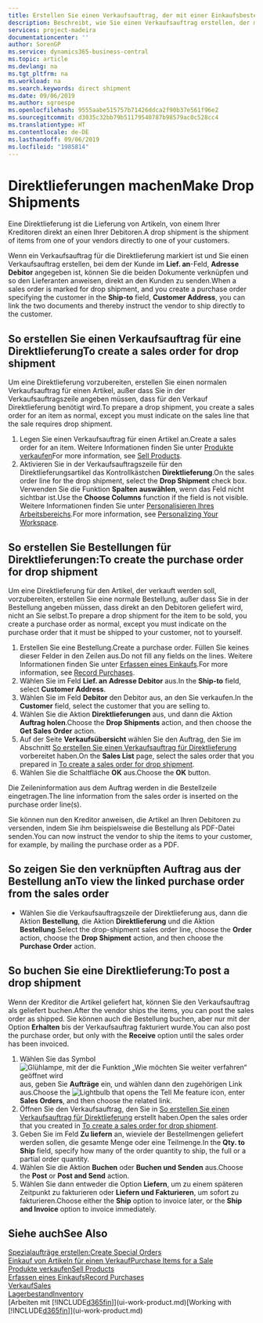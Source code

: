 ```yaml
---
title: Erstellen Sie einen Verkaufsauftrag, der mit einer Einkaufsbestellung für eine direkte Lieferung verknüpft ist | Microsoft Docs
description: Beschreibt, wie Sie einen Verkaufsauftrag erstellen, der mit einer Bestellung verknüpft ist, um sicherzustellen, dass die Artikel vom Kreditor direkt an den Debitor versendet werden
services: project-madeira
documentationcenter: ''
author: SorenGP
ms.service: dynamics365-business-central
ms.topic: article
ms.devlang: na
ms.tgt_pltfrm: na
ms.workload: na
ms.search.keywords: direct shipment
ms.date: 09/06/2019
ms.author: sgroespe
ms.openlocfilehash: 9555aabe515757b71426ddca2f90b37e561f96e2
ms.sourcegitcommit: d3035c32bb79b51179540787b98579ac0c528cc4
ms.translationtype: HT
ms.contentlocale: de-DE
ms.lasthandoff: 09/06/2019
ms.locfileid: "1985814"
---
```

# <a name="make-drop-shipments"></a><span data-ttu-id="7e604-103">Direktlieferungen machen</span><span class="sxs-lookup"><span data-stu-id="7e604-103">Make Drop Shipments</span></span>
<span data-ttu-id="7e604-104">Eine Direktlieferung ist die Lieferung von Artikeln, von einem Ihrer Kreditoren direkt an einen Ihrer Debitoren.</span><span class="sxs-lookup"><span data-stu-id="7e604-104">A drop shipment is the shipment of items from one of your vendors directly to one of your customers.</span></span>

<span data-ttu-id="7e604-105">Wenn ein Verkaufsauftrag für die Direktlieferung markiert ist und Sie einen Verkaufsauftrag erstellen, bei dem der Kunde im **Lief. an**-Feld, **Adresse Debitor** angegeben ist, können Sie die beiden Dokumente verknüpfen und so den Lieferanten anweisen, direkt an den Kunden zu senden.</span><span class="sxs-lookup"><span data-stu-id="7e604-105">When a sales order is marked for drop shipment, and you create a purchase order specifying the customer in the **Ship-to** field, **Customer Address**, you can link the two documents and thereby instruct the vendor to ship directly to the customer.</span></span>

## <a name="to-create-a-sales-order-for-drop-shipment"></a><span data-ttu-id="7e604-106">So erstellen Sie einen Verkaufsauftrag für eine Direktlieferung</span><span class="sxs-lookup"><span data-stu-id="7e604-106">To create a sales order for drop shipment</span></span>
<span data-ttu-id="7e604-107">Um eine Direktlieferung vorzubereiten, erstellen Sie einen normalen Verkaufsauftrag für einen Artikel, außer dass Sie in der Verkaufsauftragszeile angeben müssen, dass für den Verkauf Direktlieferung benötigt wird.</span><span class="sxs-lookup"><span data-stu-id="7e604-107">To prepare a drop shipment, you create a sales order for an item as normal, except you must indicate on the sales line that the sale requires drop shipment.</span></span>

1. <span data-ttu-id="7e604-108">Legen Sie einen Verkaufsauftrag für einen Artikel an.</span><span class="sxs-lookup"><span data-stu-id="7e604-108">Create a sales order for an item.</span></span> <span data-ttu-id="7e604-109">Weitere Informationen finden Sie unter [Produkte verkaufen](sales-how-sell-products.md)</span><span class="sxs-lookup"><span data-stu-id="7e604-109">For more information, see [Sell Products](sales-how-sell-products.md).</span></span>
2. <span data-ttu-id="7e604-110">Aktivieren Sie in der Verkaufsauftragszeile für den Direktlieferungsartikel das Kontrollkästchen **Direktlieferung**.</span><span class="sxs-lookup"><span data-stu-id="7e604-110">On the sales order line for the drop shipment, select the **Drop Shipment** check box.</span></span> <span data-ttu-id="7e604-111">Verwenden Sie die Funktion **Spalten auswählen**, wenn das Feld nicht sichtbar ist.</span><span class="sxs-lookup"><span data-stu-id="7e604-111">Use the **Choose Columns** function if the field is not visible.</span></span> <span data-ttu-id="7e604-112">Weitere Informationen finden Sie unter [Personalisieren Ihres Arbeitsbereichs](ui-personalization-user.md).</span><span class="sxs-lookup"><span data-stu-id="7e604-112">For more information, see [Personalizing Your Workspace](ui-personalization-user.md).</span></span>

## <a name="to-create-the-purchase-order-for-drop-shipment"></a><span data-ttu-id="7e604-113">So erstellen Sie Bestellungen für Direktlieferungen:</span><span class="sxs-lookup"><span data-stu-id="7e604-113">To create the purchase order for drop shipment</span></span>
<span data-ttu-id="7e604-114">Um eine Direktlieferung für den Artikel, der verkauft werden soll, vorzubereiten, erstellen Sie eine normale Bestellung, außer dass Sie in der Bestellung angeben müssen, dass direkt an den Debitoren geliefert wird, nicht an Sie selbst.</span><span class="sxs-lookup"><span data-stu-id="7e604-114">To prepare a drop shipment for the item to be sold, you create a purchase order as normal, except you must indicate on the purchase order that it must be shipped to your customer, not to yourself.</span></span>

1. <span data-ttu-id="7e604-115">Erstellen Sie eine Bestellung.</span><span class="sxs-lookup"><span data-stu-id="7e604-115">Create a purchase order.</span></span> <span data-ttu-id="7e604-116">Füllen Sie keines dieser Felder in den Zeilen aus.</span><span class="sxs-lookup"><span data-stu-id="7e604-116">Do not fill any fields on the lines.</span></span> <span data-ttu-id="7e604-117">Weitere Informationen finden Sie unter [Erfassen eines Einkaufs](purchasing-how-record-purchases.md).</span><span class="sxs-lookup"><span data-stu-id="7e604-117">For more information, see [Record Purchases](purchasing-how-record-purchases.md).</span></span>
2. <span data-ttu-id="7e604-118">Wählen Sie im Feld **Lief. an** **Adresse Debitor** aus.</span><span class="sxs-lookup"><span data-stu-id="7e604-118">In the **Ship-to** field, select **Customer Address**.</span></span>
3. <span data-ttu-id="7e604-119">Wählen Sie im Feld **Debitor** den Debitor aus, an den Sie verkaufen.</span><span class="sxs-lookup"><span data-stu-id="7e604-119">In the **Customer** field, select the customer that you are selling to.</span></span>
3. <span data-ttu-id="7e604-120">Wählen Sie die Aktion **Direktlieferungen** aus, und dann die Aktion **Auftrag holen**.</span><span class="sxs-lookup"><span data-stu-id="7e604-120">Choose the **Drop Shipments** action, and then choose the **Get Sales Order** action.</span></span>
4. <span data-ttu-id="7e604-121">Auf der Seite **Verkaufsübersicht** wählen Sie den Auftrag, den Sie im Abschnitt [So erstellen Sie einen Verkaufsauftrag für Direktlieferung](sales-how-drop-shipment.md#to-create-a-sales-order-for-drop-shipment) vorbereitet haben.</span><span class="sxs-lookup"><span data-stu-id="7e604-121">On the **Sales List** page, select the sales order that you prepared in [To create a sales order for drop shipment](sales-how-drop-shipment.md#to-create-a-sales-order-for-drop-shipment).</span></span>
5. <span data-ttu-id="7e604-122">Wählen Sie die Schaltfläche **OK** aus.</span><span class="sxs-lookup"><span data-stu-id="7e604-122">Choose the **OK** button.</span></span>

<span data-ttu-id="7e604-123">Die Zeileninformation aus dem Auftrag werden in die Bestellzeile eingetragen.</span><span class="sxs-lookup"><span data-stu-id="7e604-123">The line information from the sales order is inserted on the purchase order line(s).</span></span>

<span data-ttu-id="7e604-124">Sie können nun den Kreditor anweisen, die Artikel an Ihren Debitoren zu versenden, indem Sie ihm beispielsweise die Bestellung als PDF-Datei senden.</span><span class="sxs-lookup"><span data-stu-id="7e604-124">You can now instruct the vendor to ship the items to your customer, for example, by mailing the purchase order as a PDF.</span></span>     

## <a name="to-view-the-linked-purchase-order-from-the-sales-order"></a><span data-ttu-id="7e604-125">So zeigen Sie den verknüpften Auftrag aus der Bestellung an</span><span class="sxs-lookup"><span data-stu-id="7e604-125">To view the linked purchase order from the sales order</span></span>
* <span data-ttu-id="7e604-126">Wählen Sie die Verkaufsauftragszeile der Direktlieferung aus, dann die Aktion **Bestellung**, die Aktion **Direktlieferung** und die Aktion **Bestellung**.</span><span class="sxs-lookup"><span data-stu-id="7e604-126">Select the drop-shipment sales order line, choose the **Order** action, choose the **Drop Shipment** action, and then choose the **Purchase Order** action.</span></span>

## <a name="to-post-a-drop-shipment"></a><span data-ttu-id="7e604-127">So buchen Sie eine Direktlieferung:</span><span class="sxs-lookup"><span data-stu-id="7e604-127">To post a drop shipment</span></span>
<span data-ttu-id="7e604-128">Wenn der Kreditor die Artikel geliefert hat, können Sie den Verkaufsauftrag als geliefert buchen.</span><span class="sxs-lookup"><span data-stu-id="7e604-128">After the vendor ships the items, you can post the sales order as shipped.</span></span> <span data-ttu-id="7e604-129">Sie können auch die Bestellung buchen, aber nur mit der Option **Erhalten** bis der Verkaufsauftrag fakturiert wurde.</span><span class="sxs-lookup"><span data-stu-id="7e604-129">You can also post the purchase order, but only with the **Receive** option until the sales order has been invoiced.</span></span>

1. <span data-ttu-id="7e604-130">Wählen Sie das Symbol ![Glühlampe, mit der die Funktion „Wie möchten Sie weiter verfahren“ geöffnet wird](media/ui-search/search_small.png "Wie möchten Sie weiter verfahren?") aus, geben Sie **Aufträge** ein, und wählen dann den zugehörigen Link aus.</span><span class="sxs-lookup"><span data-stu-id="7e604-130">Choose the ![Lightbulb that opens the Tell Me feature](media/ui-search/search_small.png "Tell me what you want to do") icon, enter **Sales Orders**, and then choose the related link.</span></span>
2. <span data-ttu-id="7e604-131">Öffnen Sie den Verkaufsauftrag, den Sie in [So erstellen Sie einen Verkaufsauftrag für Direktlieferung]() erstellt haben.</span><span class="sxs-lookup"><span data-stu-id="7e604-131">Open the sales order that you created in [To create a sales order for drop shipment]().</span></span>
3. <span data-ttu-id="7e604-132">Geben Sie im Feld **Zu liefern** an, wieviele der Bestellmengen geliefert werden sollen, die gesamte Menge oder eine Teilmenge.</span><span class="sxs-lookup"><span data-stu-id="7e604-132">In the **Qty. to Ship** field, specify how many of the order quantity to ship, the full or a partial order quantity.</span></span>
4. <span data-ttu-id="7e604-133">Wählen Sie die Aktion **Buchen** oder **Buchen und Senden** aus.</span><span class="sxs-lookup"><span data-stu-id="7e604-133">Choose the **Post** or **Post and Send** action.</span></span>
5. <span data-ttu-id="7e604-134">Wählen Sie dann entweder die Option **Liefern**, um zu einem späteren Zeitpunkt zu fakturieren oder **Liefern und Fakturieren**, um sofort zu fakturieren.</span><span class="sxs-lookup"><span data-stu-id="7e604-134">Choose either the **Ship** option to invoice later, or the **Ship and Invoice** option to invoice immediately.</span></span>

## <a name="see-also"></a><span data-ttu-id="7e604-135">Siehe auch</span><span class="sxs-lookup"><span data-stu-id="7e604-135">See Also</span></span>
[<span data-ttu-id="7e604-136">Spezialaufträge erstellen:</span><span class="sxs-lookup"><span data-stu-id="7e604-136">Create Special Orders</span></span>](sales-how-to-create-special-orders.md)  
[<span data-ttu-id="7e604-137">Einkauf von Artikeln für einen Verkauf</span><span class="sxs-lookup"><span data-stu-id="7e604-137">Purchase Items for a Sale</span></span>](purchasing-how-purchase-products-sale.md)  
[<span data-ttu-id="7e604-138">Produkte verkaufen</span><span class="sxs-lookup"><span data-stu-id="7e604-138">Sell Products</span></span>](sales-how-sell-products.md)  
[<span data-ttu-id="7e604-139">Erfassen eines Einkaufs</span><span class="sxs-lookup"><span data-stu-id="7e604-139">Record Purchases</span></span>](purchasing-how-record-purchases.md)  
[<span data-ttu-id="7e604-140">Verkauf</span><span class="sxs-lookup"><span data-stu-id="7e604-140">Sales</span></span>](sales-manage-sales.md)  
[<span data-ttu-id="7e604-141">Lagerbestand</span><span class="sxs-lookup"><span data-stu-id="7e604-141">Inventory</span></span>](inventory-manage-inventory.md)  
<span data-ttu-id="7e604-142">[Arbeiten mit [!INCLUDE[d365fin](includes/d365fin_md.md)]](ui-work-product.md)</span><span class="sxs-lookup"><span data-stu-id="7e604-142">[Working with [!INCLUDE[d365fin](includes/d365fin_md.md)]](ui-work-product.md)</span></span>
